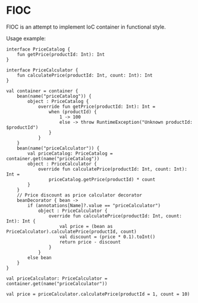 # FIOC

FIOC is an attempt to implement IoC container in functional style.

Usage example:

    interface PriceCatalog {
        fun getPrice(productId: Int): Int
    }
    
    interface PriceCalculator {
        fun calculatePrice(productId: Int, count: Int): Int
    }
    
    val container = container {
        bean(name("priceCatalog")) {
            object : PriceCatalog {
                override fun getPrice(productId: Int): Int =
                    when (productId) {
                        1 -> 100
                        else -> throw RuntimeException("Unknown productId: $productId")
                    }
                }
        }
        bean(name("priceCalculator")) {
            val priceCatalog: PriceCatalog = container.get(name("priceCatalog"))
            object : PriceCalculator {
                override fun calculatePrice(productId: Int, count: Int): Int =
                    priceCatalog.getPrice(productId) * count
            }
        }
        // Price discount as price calculator decorator
        beanDecorator { bean ->
            if (annotations[Name]?.value == "priceCalculator")
                object : PriceCalculator {
                    override fun calculatePrice(productId: Int, count: Int): Int {
                        val price = (bean as PriceCalculator).calculatePrice(productId, count)
                        val discount = (price * 0.1).toInt()
                        return price - discount
                    }
                }
            else bean
        }
    }
    
    val priceCalculator: PriceCalculator = container.get(name("priceCalculator"))
    
    val price = priceCalculator.calculatePrice(productId = 1, count = 10)
